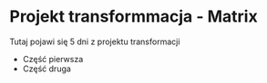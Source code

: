 # Projekt transformmacja - Matrix
Tutaj pojawi się 5 dni z projektu transformacji
 - Część pierwsza
 - Część druga
 

